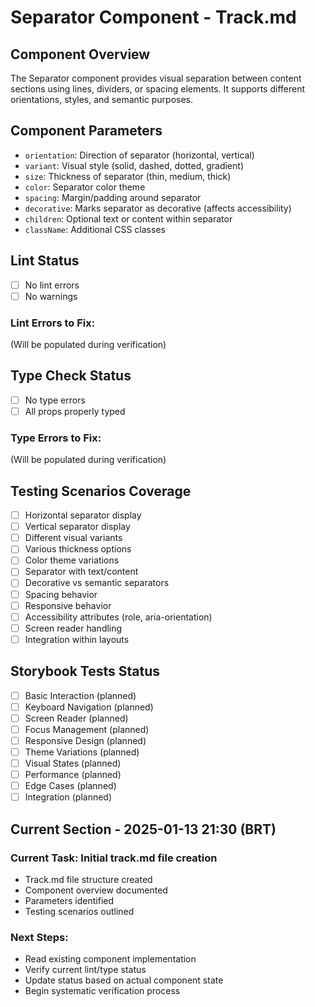 # Separator Component - Track.md

## Component Overview

The Separator component provides visual separation between content sections using lines, dividers, or spacing elements. It supports different orientations, styles, and semantic purposes.

## Component Parameters

- `orientation`: Direction of separator (horizontal, vertical)
- `variant`: Visual style (solid, dashed, dotted, gradient)
- `size`: Thickness of separator (thin, medium, thick)
- `color`: Separator color theme
- `spacing`: Margin/padding around separator
- `decorative`: Marks separator as decorative (affects accessibility)
- `children`: Optional text or content within separator
- `className`: Additional CSS classes

## Lint Status

- [ ] No lint errors
- [ ] No warnings

### Lint Errors to Fix:

(Will be populated during verification)

## Type Check Status

- [ ] No type errors
- [ ] All props properly typed

### Type Errors to Fix:

(Will be populated during verification)

## Testing Scenarios Coverage

- [ ] Horizontal separator display
- [ ] Vertical separator display
- [ ] Different visual variants
- [ ] Various thickness options
- [ ] Color theme variations
- [ ] Separator with text/content
- [ ] Decorative vs semantic separators
- [ ] Spacing behavior
- [ ] Responsive behavior
- [ ] Accessibility attributes (role, aria-orientation)
- [ ] Screen reader handling
- [ ] Integration within layouts

## Storybook Tests Status

- [ ] Basic Interaction (planned)
- [ ] Keyboard Navigation (planned)
- [ ] Screen Reader (planned)
- [ ] Focus Management (planned)
- [ ] Responsive Design (planned)
- [ ] Theme Variations (planned)
- [ ] Visual States (planned)
- [ ] Performance (planned)
- [ ] Edge Cases (planned)
- [ ] Integration (planned)

## Current Section - 2025-01-13 21:30 (BRT)

### Current Task: Initial track.md file creation

- Track.md file structure created
- Component overview documented
- Parameters identified
- Testing scenarios outlined

### Next Steps:

- Read existing component implementation
- Verify current lint/type status
- Update status based on actual component state
- Begin systematic verification process
